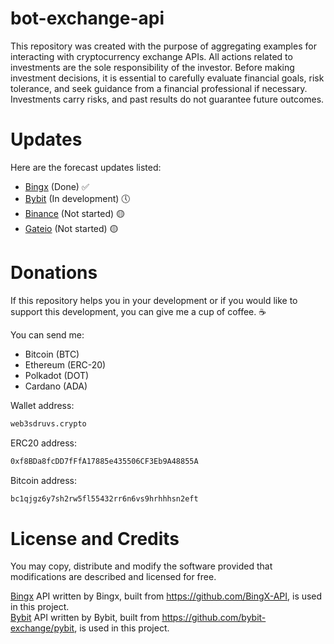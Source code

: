 # bot-exchange-api
This repository was created with the purpose of aggregating examples for interacting with cryptocurrency exchange APIs. All actions related to investments are the sole responsibility of the investor. Before making investment decisions, it is essential to carefully evaluate financial goals, risk tolerance, and seek guidance from a financial professional if necessary. Investments carry risks, and past results do not guarantee future outcomes.

# Updates
Here are the forecast updates listed:

- [Bingx](https://github.com/web3sdruvs/bot-exchange-api/tree/main/src/bingx) (Done) ✅ 
- [Bybit](https://github.com/web3sdruvs/bot-exchange-api/tree/main/src/bybit) (In development) 🕔
- [Binance](https://github.com/web3sdruvs/bot-exchange-api/tree/main/src/binance) (Not started) 🟡
- [Gateio](https://github.com/web3sdruvs/bot-exchange-api/tree/main/src/gateio)  (Not started) 🟡

# Donations
If this repository helps you in your development or if you would like to support this development, you can give me a cup of coffee. ☕

You can send me:

- Bitcoin (BTC) 
- Ethereum (ERC-20)
- Polkadot (DOT)
- Cardano (ADA) 

Wallet address: 

```bash
web3sdruvs.crypto
```

ERC20 address: 
```bash
0xf8BDa8fcDD7fFfA17885e435506CF3Eb9A48855A
```

Bitcoin address: 
```bash
bc1qjgz6y7sh2rw5fl55432rr6n6vs9hrhhhsn2eft
```

# License and Credits
You may copy, distribute and modify the software provided that modifications are described and licensed for free. 

[Bingx](https://bingx.com/) API written by Bingx, built from https://github.com/BingX-API, is used in this project.\
[Bybit](https://bybit.com/) API written by Bybit, built from https://github.com/bybit-exchange/pybit, is used in this project.